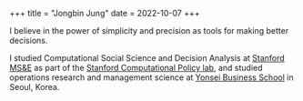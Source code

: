 +++
title = "Jongbin Jung"
date = 2022-10-07
+++

I believe in the power of simplicity and precision as tools for making better
decisions.

I studied Computational Social Science and Decision Analysis at
[Stanford MS&E](https://msande.stanford.edu) as part of the [Stanford
Computational Policy lab](https://policylab.stanford.edu),
and studied operations research and management science at [Yonsei
Business School](https://ysb.yonsei.ac.kr) in Seoul, Korea.
